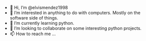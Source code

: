 - 👋 Hi, I’m @elvismendez1998
- 👀 I’m interested in anything to do with computers. Mostly on the software side of things. 
- 🌱 I’m currently learning python.
- 💞️ I’m looking to collaborate on some interesting python projects.
- 📫 How to reach me ...

<!---
elvismendez1998/elvismendez1998 is a ✨ special ✨ repository because its `README.md` (this file) appears on your GitHub profile.
You can click the Preview link to take a look at your changes.
--->
